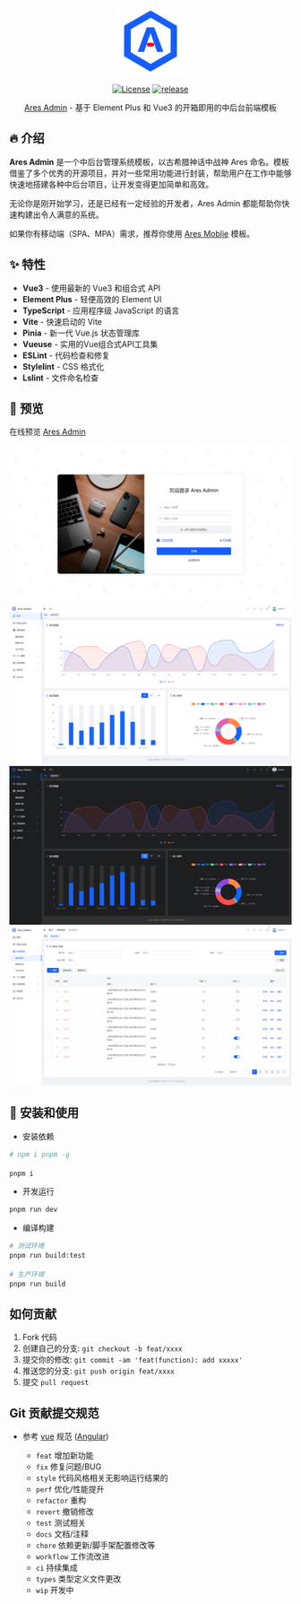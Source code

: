 
<div align="center">

<img src="https://github.com/zhangsanplus/ares-admin/blob/main/screenshot/logo.png?raw=true" height="120" />

[![License](https://img.shields.io/npm/l/package.json.svg?style=flat)](https://github.com/zhangsanplus/ares-admin/blob/main/LICENSE) [![release](https://img.shields.io/github/release/zhangsanplus/ares-admin.svg)](release)

[Ares Admin](https://github.com/zhangsanplus/ares-admin/) - 基于 Element Plus 和 Vue3 的开箱即用的中后台前端模板
</div>

## 🔥 介绍

**Ares Admin** 是一个中后台管理系统模板，以古希腊神话中战神 Ares 命名。模板借鉴了多个优秀的开源项目，并对一些常用功能进行封装，帮助用户在工作中能够快速地搭建各种中后台项目，让开发变得更加简单和高效。

无论你是刚开始学习，还是已经有一定经验的开发者，Ares Admin 都能帮助你快速构建出令人满意的系统。

如果你有移动端（SPA、MPA）需求，推荐你使用 [Ares Moblie](https://github.com/zhangsanplus/ares-mobile) 模板。

## ✨ 特性

- **Vue3** - 使用最新的 Vue3 和组合式 API
- **Element Plus** - 轻便高效的 Element UI
- **TypeScript** - 应用程序级 JavaScript 的语言
- **Vite** - 快速启动的 Vite
- **Pinia** - 新一代 Vue.js 状态管理库
- **Vueuse**  -  实用的Vue组合式API工具集
- **ESLint** - 代码检查和修复
- **Stylelint** - CSS 格式化
- **Lslint** - 文件命名检查

## 🍧 预览

在线预览 [Ares Admin](https://zhangsanplus.github.io/)

![login](https://github.com/zhangsanplus/ares-admin/blob/main/screenshot/0.png?raw=true)
![preview1](https://github.com/zhangsanplus/ares-admin/blob/main/screenshot/1.png?raw=true)
![preview2](https://github.com/zhangsanplus/ares-admin/blob/main/screenshot/2.png?raw=true)
![preview3](https://github.com/zhangsanplus/ares-admin/blob/main/screenshot/3.png?raw=true)

## 🌈 安装和使用

- 安装依赖

```bash
# npm i pnpm -g

pnpm i
```

- 开发运行

```bash
pnpm run dev
```

- 编译构建

```bash
# 测试环境
pnpm run build:test

# 生产环境
pnpm run build
```

## 如何贡献

1. Fork 代码
2. 创建自己的分支: `git checkout -b feat/xxxx`
3. 提交你的修改: `git commit -am 'feat(function): add xxxxx'`
4. 推送您的分支: `git push origin feat/xxxx`
5. 提交 `pull request`

## Git 贡献提交规范

- 参考 [vue](https://github.com/vuejs/vue/blob/dev/.github/COMMIT_CONVENTION.md) 规范 ([Angular](https://github.com/conventional-changelog/conventional-changelog/tree/master/packages/conventional-changelog-angular))

  - `feat` 增加新功能
  - `fix` 修复问题/BUG
  - `style` 代码风格相关无影响运行结果的
  - `perf` 优化/性能提升
  - `refactor` 重构
  - `revert` 撤销修改
  - `test` 测试相关
  - `docs` 文档/注释
  - `chore` 依赖更新/脚手架配置修改等
  - `workflow` 工作流改进
  - `ci` 持续集成
  - `types` 类型定义文件更改
  - `wip` 开发中
